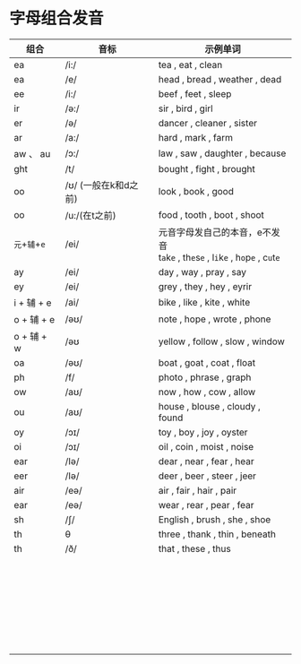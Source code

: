 # 字母组合发音

| 组合 | 音标 | 示例单词 |
| --- | --- | --- |
| ea | /i:/ | tea , eat , clean |
| ea | /e/ | head , bread , weather , dead |
| ee | /i:/ | beef , feet , sleep |
| ir | /ə:/ | sir , bird , girl |
| er | /ə/ | dancer , cleaner , sister |
| ar | /a:/ | hard , mark , farm |
| aw 、 au | /ɔ:/ | law , saw , daughter , because |
| ght | /t/ | bought , fight , brought |
| oo | /ʊ/ (一般在k和d之前) | look , book , good |
| oo | /u:/(在t之前) | food , tooth , boot , shoot |
| `元`+`辅`+`e` | /ei/ | 元音字母发自己的本音，e不发音<br>t`a`k`e` , th`e`s`e` , l`i`k`e` , h`o`p`e` , c`u`t`e` |
| ay | /ei/ | day , way , pray , say |
| ey | /ei/ | grey , they , hey , eyrir |
| i + 辅 + e | /ai/ | bike , like , kite , white |
| o + 辅 + e | /əʊ/ | note , hope , wrote , phone |
| o + 辅 + w | /əʊ | yellow , follow , slow , window |
| oa | /əʊ/ | boat , goat , coat , float |
| ph | /f/ | photo , phrase , graph |
| ow | /aʊ/ | now , how , cow , allow |
| ou | /aʊ/ | house , blouse , cloudy , found |
| oy | /ɔɪ/ | toy , boy , joy , oyster |
| oi | /ɔɪ/ | oil , coin , moist , noise |
| ear | /Iə/ | dear , near , fear , hear |
| eer | /Iə/ | deer , beer , steer , jeer |
| air | /eə/ | air , fair , hair , pair |
| ear | /eə/ | wear , rear , pear , fear |
| sh | /ʃ/ | English , brush , she , shoe |
| th | θ | three , thank , thin , beneath |
| th | /ð/ | that , these , thus |
|  |  |  |
|  |  |  |
|  |  |  |
|  |  |  |
|  |  |  |
|  |  |  |
|  |  |  |
|  |  |  |
|  |  |  |
|  |  |  |
|  |  |  |
|  |  |  |
|  |  |  |
|  |  |  |
|  |  |  |
|  |  |  |
|  |  |  |
|  |  |  |
|  |  |  |
|  |  |  |
|  |  |  |
|  |  |  |
|  |  |  |
|  |  |  |
|  |  |  |
|  |  |  |
|  |  |  |
|  |  |  |
|  |  |  |




















